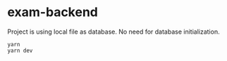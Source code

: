 # exam-backend

Project is using local file as database.
No need for database initialization.

```
yarn
yarn dev
```
